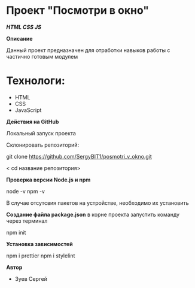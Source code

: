 # Проект "Посмотри в окно"

***HTML CSS JS***

**Описание**

Данный проект предназначен для отработки навыков работы с частично готовым модулем

# Технологи:

- HTML
- CSS
- JavaScript

**Действия на GitHub**

Локальный запуск проекта

Склонировать репозиторий:

git clone https://github.com/SergyBIT1/posmotri_v_okno.git

< cd название репозитория>

**Проверка версии Node.js и npm**

node -v
npm -v

В случае отсутсвия пакетов на устройстве, необходимо их установить

**Создание файла package.json**
в корне проекта запустить команду через терминал

npm init

**Установка зависимостей**

npm i prettier
npm i stylelint

**Автор**

- Зуев Сергей
